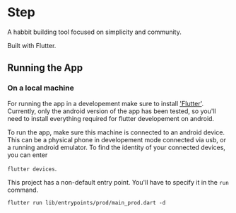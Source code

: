 # Step

A habbit building tool focused on simplicity and community. 

Built with Flutter.

## Running the App


### On a local machine
For running the app in a developement make sure to install ['Flutter'](https://docs.flutter.dev/get-started/install). Currently, only the android version of the app has been tested, so you'll need to install everything required for flutter developement on android.

To run the app, make sure this machine is connected to an android device. This can be a physical phone in developement mode connected via usb, or a running android emulator. To find the identity of your connected devices, you can enter

`flutter devices`.


This project has a non-default entry point. You'll have to specify it in the `run` command.

`flutter run lib/entrypoints/prod/main_prod.dart -d`

